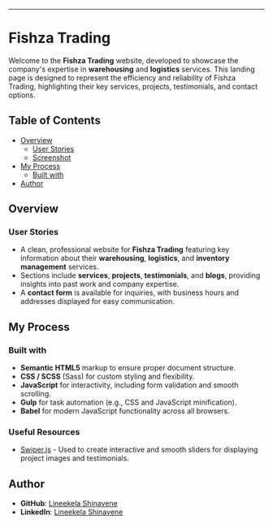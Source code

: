 
---

# **Fishza Trading**

Welcome to the **Fishza Trading** website, developed to showcase the company's expertise in **warehousing** and **logistics** services. This landing page is designed to represent the efficiency and reliability of Fishza Trading, highlighting their key services, projects, testimonials, and contact options.

## **Table of Contents**

- [Overview](#overview)
  - [User Stories](#user-stories)
  - [Screenshot](#screenshot)
- [My Process](#my-process)
  - [Built with](#built-with)
- [Author](#author)

## **Overview**

### **User Stories**

- A clean, professional website for **Fishza Trading** featuring key information about their **warehousing**, **logistics**, and **inventory management** services.
- Sections include **services**, **projects**, **testimonials**, and **blogs**, providing insights into past work and company expertise.
- A **contact form** is available for inquiries, with business hours and addresses displayed for easy communication.

## **My Process**

### **Built with**

- **Semantic HTML5** markup to ensure proper document structure.
- **CSS / SCSS** (Sass) for custom styling and flexibility.
- **JavaScript** for interactivity, including form validation and smooth scrolling.
- **Gulp** for task automation (e.g., CSS and JavaScript minification).
- **Babel** for modern JavaScript functionality across all browsers.

### **Useful Resources**

- [Swiper.js](https://swiperjs.com/) - Used to create interactive and smooth sliders for displaying project images and testimonials.

## **Author**

- **GitHub**: [Lineekela Shinavene](https://github.com/lee38667)
- **LinkedIn**: [Lineekela Shinavene](www.linkedin.com/in/lineekela-shinavene)